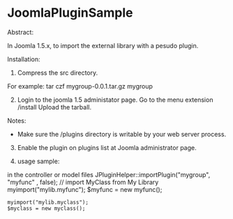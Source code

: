 JoomlaPluginSample
=========================================================

Abstract:

In Joomla 1.5.x, to import the external library with a pesudo plugin.

Installation:

1. Compress the src directory.

For example: 
  tar czf mygroup-0.0.1.tar.gz mygroup

2. Login to the joomla 1.5 administator page.
   Go to the menu extension /install
   Upload the tarball.

  Notes: 
  *  Make sure the /plugins directory is writable by your web server process.

3. Enable the plugin on plugins list at Joomla administrator page.

4. usage sample:

  in the controller or model files 
    JPluginHelper::importPlugin("mygroup", "myfunc" , false);
    // import MyClass from My Library
    myimport("mylib.myfunc");
    $myfunc = new myfunc();

    myimport("mylib.myclass");
    $myclass = new myclass();

   

